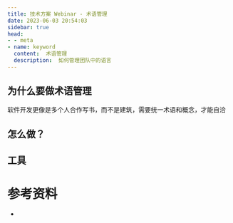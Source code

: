 ```yaml
---
title: 技术方案 Webinar - 术语管理
date: 2023-06-03 20:54:03
sidebar: true
head:
- - meta
- name: keyword
  content:  术语管理
  description:  如何管理团队中的语言
---
```


## 为什么要做术语管理

软件开发更像是多个人合作写书，而不是建筑，需要统一术语和概念，才能自洽

## 怎么做？

## 工具

# 参考资料

- 



